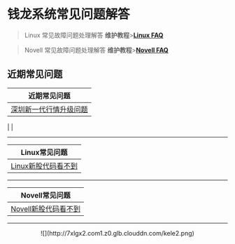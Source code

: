 # 钱龙系统常见问题解答

> Linux 常见故障问题处理解答  **维护教程**>**[Linux FAQ](linuxfaq.md)**

> Novell 常见故障问题处理解答  **维护教程**>**[Novell FAQ](novellfaq.md)**

## 近期常见问题

| 近期常见问题       |
| ------------- |
|[深圳新一代行情升级问题](v5.md)    ||

|  |

------------
| Linux常见问题       |
| ------------- |
|[Linux新股代码看不到](xg.md)|[Linux服务器时间校准](linuxfaq.md)|[涨跌停价格不对](linuxfaq.md)|[补日线/补分时/补历史数据](sysdata.md)|[Linux自选股不保存](linuxfaq.md)|[服务平台启动不起来](linuxfaq.md)|[linux修改时间以及修改时区](linuxtime.md)

------------
| Novell常见问题       |
| ------------- |
|[Novell新股代码看不到](xg.md)|[Novell内存溢出问题](novellnc.md) |

------------

<center>![](http://7xlgx2.com1.z0.glb.clouddn.com/kele2.png)</center>
